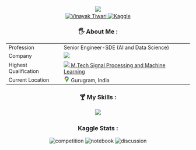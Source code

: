 <div align="center">
<div id="header" align="center">
  <img src="https://media.giphy.com/media/RbDKaczqWovIugyJmW/giphy.gif" width="200"/>
</div>

<div id="badges" align="center">
  <a href="https://www.linkedin.com/in/vinayak-tiwari-3ab777145/">
    <img src="https://img.shields.io/badge/LinkedIn-blue?style=for-the-badge&logo=linkedin&logoColor=white" alt="Vinayak Tiwari"/>
  </a>
  <a href="https://www.kaggle.com/vinayaktiwari28">
    <img src="https://img.shields.io/badge/Kaggle-blue?style=for-the-badge&logo=kaggle&logoColor=white" alt="Kaggle"/>
  </a>
</div>

  ### 🖐️ About Me :
  <table>
    <tr>
      <td>Profession</td>
      <td>Senior Engineer-SDE (AI and Data Science)</td>
    </tr>
    <tr>
      <td>Company</td>
      <td><a href="https://www.greyorange.com/"><img src="https://cdn.blume.vc/blume/media/images/startups/greyorange/logo/GreyOrange-Robotics.f1670267315.png" width="100"/></a></td>
    </tr>
    <tr>
      <td>Highest Qualification</td>
      <td><a href="http://www.nsut.ac.in/"> <img src="https://upload.wikimedia.org/wikipedia/commons/e/e4/NSUT_logo.png" width="16"/> M.Tech Signal Processing and Machine Learning</a></td>
    </tr>
    <tr>
      <td>Current Location</td>
      <td><img src="https://raw.githubusercontent.com/github/explore/6ba838f619f5cf462102ea190d7a154970220c3c/topics/google-maps/google-maps.png" width="16"/> Gurugram, India</td>
    </tr>
  </table>
  
  
  ### 🍸 My Skills :
  <p align="center">
    <img src="https://skillicons.dev/icons?i=python,java,matlab,pytorch,tensorflow,flask,fastapi,mysql,postgresql,docker,git,kubernetes,aws,gcp,github,githubactions,heroku,html,idea,linux,py,raspberrypi,vscode" />
</p>
  
###  Kaggle Stats :
![competition](https://road-to-kaggle-grandmaster.vercel.app/api/badges/vinayaktiwari28/competition/light)
![notebook](https://road-to-kaggle-grandmaster.vercel.app/api/badges/vinayaktiwari28/notebook/light)
![discussion](https://road-to-kaggle-grandmaster.vercel.app/api/badges/vinayaktiwari28/discussion/light)
